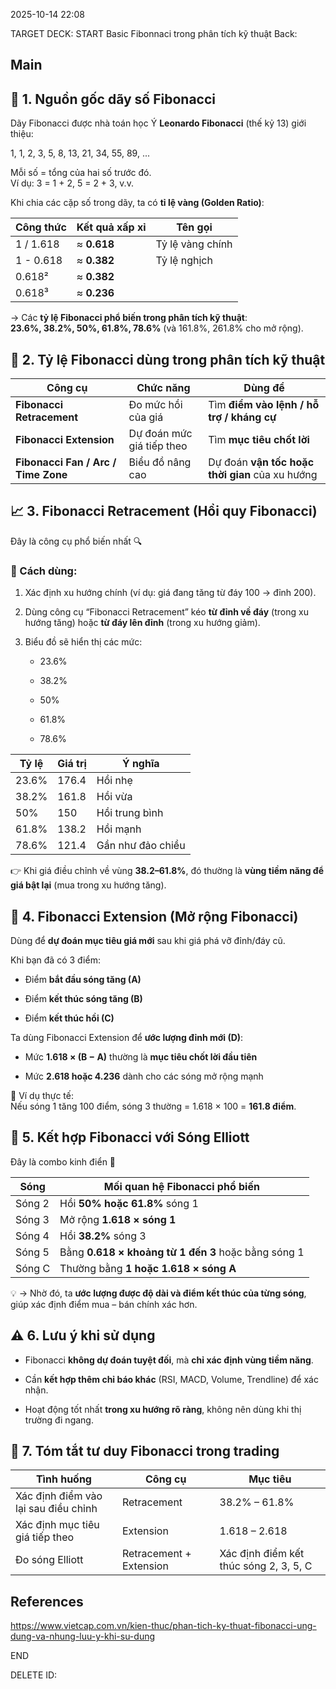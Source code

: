 2025-10-14 22:08

TARGET DECK: 
START
Basic
Fibonnaci trong phân tích kỹ thuật
Back:
## Main

## 🌻 1. Nguồn gốc dãy số Fibonacci

Dãy Fibonacci được nhà toán học Ý **Leonardo Fibonacci** (thế kỷ 13) giới thiệu:

1, 1, 2, 3, 5, 8, 13, 21, 34, 55, 89, ...

Mỗi số = tổng của hai số trước đó.  
Ví dụ: 3 = 1 + 2, 5 = 2 + 3, v.v.

Khi chia các cặp số trong dãy, ta có **tỉ lệ vàng (Golden Ratio)**:

|Công thức|Kết quả xấp xỉ|Tên gọi|
|---|---|---|
|1 / 1.618|≈ **0.618**|Tỷ lệ vàng chính|
|1 - 0.618|≈ **0.382**|Tỷ lệ nghịch|
|0.618²|≈ **0.382**||
|0.618³|≈ **0.236**||

→ Các **tỷ lệ Fibonacci phổ biến trong phân tích kỹ thuật**:  
**23.6%, 38.2%, 50%, 61.8%, 78.6%** (và 161.8%, 261.8% cho mở rộng).

## 📏 2. Tỷ lệ Fibonacci dùng trong phân tích kỹ thuật

| Công cụ                             | Chức năng                 | Dùng để                                         |
| ----------------------------------- | ------------------------- | ----------------------------------------------- |
| **Fibonacci Retracement**           | Đo mức hồi của giá        | Tìm **điểm vào lệnh / hỗ trợ / kháng cự**       |
| **Fibonacci Extension**             | Dự đoán mức giá tiếp theo | Tìm **mục tiêu chốt lời**                       |
| **Fibonacci Fan / Arc / Time Zone** | Biểu đồ nâng cao          | Dự đoán **vận tốc hoặc thời gian** của xu hướng |
## 📈 3. Fibonacci Retracement (Hồi quy Fibonacci)

Đây là công cụ phổ biến nhất 🔍

### 🔹 Cách dùng:

1. Xác định xu hướng chính (ví dụ: giá đang tăng từ đáy 100 → đỉnh 200).
    
2. Dùng công cụ “Fibonacci Retracement” kéo **từ đỉnh về đáy** (trong xu hướng tăng) hoặc **từ đáy lên đỉnh** (trong xu hướng giảm).
    
3. Biểu đồ sẽ hiển thị các mức:
    
    - 23.6%
        
    - 38.2%
        
    - 50%
        
    - 61.8%
        
    - 78.6%

|Tỷ lệ|Giá trị|Ý nghĩa|
|---|---|---|
|23.6%|176.4|Hồi nhẹ|
|38.2%|161.8|Hồi vừa|
|50%|150|Hồi trung bình|
|61.8%|138.2|Hồi mạnh|
|78.6%|121.4|Gần như đảo chiều|
👉 Khi giá điều chỉnh về vùng **38.2–61.8%**, đó thường là **vùng tiềm năng để giá bật lại** (mua trong xu hướng tăng).

## 🚀 4. Fibonacci Extension (Mở rộng Fibonacci)

Dùng để **dự đoán mục tiêu giá mới** sau khi giá phá vỡ đỉnh/đáy cũ.

Khi bạn đã có 3 điểm:

- Điểm **bắt đầu sóng tăng (A)**
    
- Điểm **kết thúc sóng tăng (B)**
    
- Điểm **kết thúc hồi (C)**
    

Ta dùng Fibonacci Extension để **ước lượng đỉnh mới (D)**:

- Mức **1.618 × (B − A)** thường là **mục tiêu chốt lời đầu tiên**
    
- Mức **2.618 hoặc 4.236** dành cho các sóng mở rộng mạnh
    

📌 Ví dụ thực tế:  
Nếu sóng 1 tăng 100 điểm, sóng 3 thường = 1.618 × 100 = **161.8 điểm**.

## 🔁 5. Kết hợp Fibonacci với Sóng Elliott

Đây là combo kinh điển 🎯

|Sóng|Mối quan hệ Fibonacci phổ biến|
|---|---|
|Sóng 2|Hồi **50% hoặc 61.8%** sóng 1|
|Sóng 3|Mở rộng **1.618 × sóng 1**|
|Sóng 4|Hồi **38.2%** sóng 3|
|Sóng 5|Bằng **0.618 × khoảng từ 1 đến 3** hoặc bằng sóng 1|
|Sóng C|Thường bằng **1 hoặc 1.618 × sóng A**|

💡 → Nhờ đó, ta **ước lượng được độ dài và điểm kết thúc của từng sóng**, giúp xác định điểm mua – bán chính xác hơn.


## ⚠️ 6. Lưu ý khi sử dụng

- Fibonacci **không dự đoán tuyệt đối**, mà **chỉ xác định vùng tiềm năng**.
    
- Cần **kết hợp thêm chỉ báo khác** (RSI, MACD, Volume, Trendline) để xác nhận.
    
- Hoạt động tốt nhất **trong xu hướng rõ ràng**, không nên dùng khi thị trường đi ngang.

## 🧠 7. Tóm tắt tư duy Fibonacci trong trading

|Tình huống|Công cụ|Mục tiêu|
|---|---|---|
|Xác định điểm vào lại sau điều chỉnh|Retracement|38.2% – 61.8%|
|Xác định mục tiêu giá tiếp theo|Extension|1.618 – 2.618|
|Đo sóng Elliott|Retracement + Extension|Xác định điểm kết thúc sóng 2, 3, 5, C|


## References
https://www.vietcap.com.vn/kien-thuc/phan-tich-ky-thuat-fibonacci-ung-dung-va-nhung-luu-y-khi-su-dung

END

DELETE
ID: 

